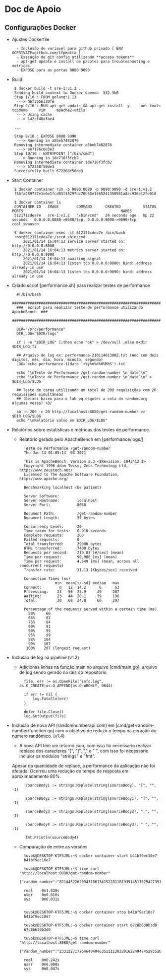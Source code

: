 
# Doc de Apoio

## Configurações Docker

- Ajustes Dockerfile

		- Inclusão de variavel para github privado [ ENV GOPRIVATE=github.com/tfpmotta ]
		- Execução de git config utilizando **access tokens**
		- apt-get update e install de pacotes para troubleshooting e metricas
		- EXPOSE para as portas 8080 9090
		
 - Build 
	
		$ docker build -t sre-1:v1.2 .
		Sending build context to Docker daemon  332.3kB
		Step 1/10 : FROM golang:1.13
		 ---> d6f3656320fe
		Step 2/10 : RUN apt-get update && apt-get install -y     net-tools     tcpdump     vim     apache2-utils
		 ---> Using cache
		 ---> 142cf48afae4
		 
		...
		
		Step 9/10 : EXPOSE 8080 9090
		 ---> Running in a5beb7482876
		Removing intermediate container a5beb7482876
		 ---> ee7176c6e3e3
		Step 10/10 : ENTRYPOINT ["/bin/cmd"]
		 ---> Running in 1de716f3fcb2
		Removing intermediate container 1de716f3fcb2
		 ---> 672268f50de3
		Successfully built 672268f50de3

 - Start Container

		$ docker container run -p 8080:8080 -p 9090:9090 -d sre-1:v1.2
		f5bfa289737e1e6e1fcd83f33297dc70b63e1465241350981a8ac936a12fe01d
		
		$ docker container ls
		CONTAINER ID   IMAGE        COMMAND      CREATED          STATUS          PORTS                                            NAMES
		512171cdea7e   sre-1:v1.2   "/bin/cmd"   24 seconds ago   Up 22 seconds   0.0.0.0:8080->8080/tcp, 0.0.0.0:9090->9090/tcp   cool_swanson
		
		$ docker container exec -it 512171cdea7e /bin/bash
		root@512171cdea7e:/src# /bin/cmd
			2021/01/14 16:04:13 service server started on: http://0.0.0.0:8080
			2021/01/14 16:04:13 metrics server started on: http://0.0.0.0:9090
			2021/01/14 16:04:13 awaiting signal
			2021/01/14 16:04:13 listen tcp 0.0.0.0:8080: bind: address already in use
			2021/01/14 16:04:13 listen tcp 0.0.0.0:9090: bind: address already in use

- Criado script [performance.sh] para realizar testes de performance

		#!/bin/bash
		##########################################################################
		###  Script para realizar teste de performance utilizando ApacheBench  ###
		##########################################################################

		DIR="/src/performance"
		DIR_LOG="$DIR/logs"

		if [ -e "$DIR_LOG" ];then echo "ok" > /dev/null ;else mkdir $DIR_LOG;fi

		## Arquivo de log ex: performance-210114013002.txt (Ano com dois digitos, mês, dia, hora, minuto, segundo)
		LOG=`echo performance-$(date '+%y%m%d%H%M%S').txt`

		echo "\nTeste de Performance /get-random-number \n`date`\n"
		echo "\nTeste de Performance /get-random-number \n`date`\n" > $DIR_LOG/$LOG

		## Teste de carga utilizando um total de 200 requisições com 20 requisições simultâneas
		## (Deixei baixo para o lab pq esgotei a cota do random.org algumas vezes) \0/

		ab -n 200 -c 20 http://localhost:8080/get-random-number >> $DIR_LOG/$LOG
		echo "\nRelatório salvo em $DIR_LOG/$LOG"


- Relatórios sobre estatísticas e métricas dos testes de performance.
	- Relatório gerado pelo ApacheBench em [performance/logs/]

			Teste de Performance /get-random-number 
			Thu Jan 14 01:05:14 -03 2021

			This is ApacheBench, Version 2.3 <$Revision: 1843412 $>
			Copyright 1996 Adam Twiss, Zeus Technology Ltd, http://www.zeustech.net/
			Licensed to The Apache Software Foundation, http://www.apache.org/

			Benchmarking localhost (be patient)

			Server Software:        
			Server Hostname:        localhost
			Server Port:            8080

			Document Path:          /get-random-number
			Document Length:        37 bytes

			Concurrency Level:      20
			Time taken for tests:   0.910 seconds
			Complete requests:      200
			Failed requests:        0
			Total transferred:      29000 bytes
			HTML transferred:       7400 bytes
			Requests per second:    219.83 [#/sec] (mean)
			Time per request:       90.980 [ms] (mean)
			Time per request:       4.549 [ms] (mean, across all concurrent requests)
			Transfer rate:          31.13 [Kbytes/sec] received

			Connection Times (ms)
						  min  mean[+/-sd] median   max
			Connect:        0   12  14.2      6      63
			Processing:    23   56  23.9     49     207
			Waiting:       23   44  20.1     39     196
			Total:         30   68  24.0     66     207

			Percentage of the requests served within a certain time (ms)
			  50%     66
			  66%     82
			  75%     84
			  80%     91
			  90%     95
			  95%     99
			  98%    104
			  99%    107
			 100%    207 (longest request)

- Inclusão de log na pipeline (v1.3)
	- Adicionas linhas na função main no arquivo [cmd/main.go], arquivo de log sendo gerado na raiz do repositório.
	
			file, err := os.OpenFile("info.log", os.O_CREATE|os.O_APPEND|os.O_WRONLY, 0644)

			if err != nil {
				log.Fatalln(err)
			}

			defer file.Close()
			log.SetOutput(file)

			
- Inclusão de nova API (randomnumberapi.com) em [cmd/get-random-number/function.go] com o objetivo de reduzir o tempo na geração do número randômico. (v1.4)

	- A nova API tem um retorno json, com isso foi necessario realizar replace dos caracteres "[", "]", "," e " ", com isso foi necessário incluior os módulos "strings" e "fmt".
	
	Apesar da quantidade de replace, a performance da aplicação não foi afetada. Ocorreu uma redução de tempo de resposta em aproximadamente 80%.
		
		
			sourceBody1 := strings.Replace(string(sourceBody), "[", "", -1)
		
			sourceBody2 := strings.Replace(string(sourceBody1), "]", "", -1)
		
			sourceBody3 := strings.Replace(string(sourceBody2), ",", "", -1)
		
			sourceBody4 := strings.Replace(string(sourceBody3), " ", "", -1)
		
			fmt.Println(sourceBody4)
		

	- Comparação de entre as versões
	
			tuvok@DESKTOP-KTF5JML:~$ docker container start b41bf9ec10e7
			b41bf9ec10e7
		
			tuvok@DESKTOP-KTF5JML:~$ time curl "http://localhost:8080/get-random-number"
			{"random_number":"82144522620343136134152281181935145115294273912472327301693725484638417263245403491143102243350"}

			real    0m1.038s
			user    0m0.016s
			sys     0m0.031s
		
		
			tuvok@DESKTOP-KTF5JML:~$ docker container stop b41bf9ec10e7 
			b41bf9ec10e7
		
			tuvok@DESKTOP-KTF5JML:~$ docker container start 67c8b630b3d0
			67c8b630b3d0

			tuvok@DESKTOP-KTF5JML:~$ time curl "http://localhost:8080/get-random-number"
			{"random_number":"23312271726464049463511113032916224947452935164018229483125173226492417102743347513832222117322121"}

			real    0m0.242s
			user    0m0.000s
			sys     0m0.047s

